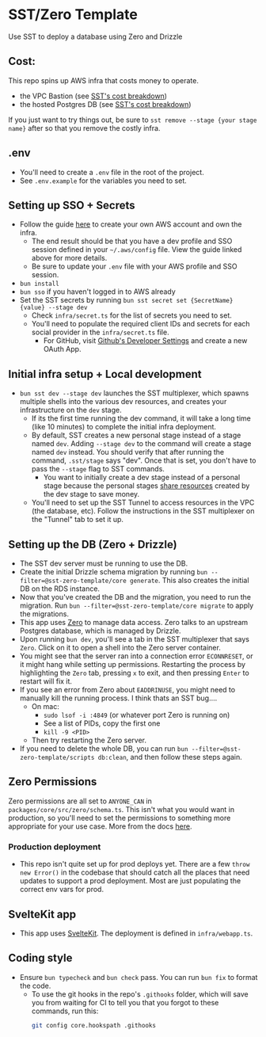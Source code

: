# SST/Zero Template
Use SST to deploy a database using Zero and Drizzle

## Cost:
This repo spins up AWS infra that costs money to operate.
  - the VPC Bastion (see [SST's cost breakdown](https://sst.dev/docs/component/aws/vpc#bastion))
  - the hosted Postgres DB (see [SST's cost breakdown](https://sst.dev/docs/component/aws/postgres#cost))

If you just want to try things out, be sure to `sst remove --stage {your stage name}` after so that you remove the costly infra.

## .env
- You'll need to create a `.env` file in the root of the project.
- See `.env.example` for the variables you need to set.

## Setting up SSO + Secrets
- Follow the guide [here](https://v2.sst.dev/setting-up-aws) to create your own AWS account and own the infra.
  - The end result should be that you have a dev profile and SSO session defined in your `~/.aws/config` file. View the guide linked above for more details.
  - Be sure to update your `.env` file with your AWS profile and SSO session.
- `bun install`
- `bun sso` if you haven't logged in to AWS already
- Set the SST secrets by running `bun sst secret set {SecretName} {value} --stage dev`
  - Check `infra/secret.ts` for the list of secrets you need to set.
  - You'll need to populate the required client IDs and secrets for each social provider in the `infra/secret.ts` file.
    - For GitHub, visit [Github's Developer Settings](https://github.com/settings/developers) and create a new OAuth App.

## Initial infra setup + Local development
- `bun sst dev --stage dev` launches the SST multiplexer, which spawns multiple shells into the various dev resources, and creates your infrastructure on the `dev` stage.
  - If its the first time running the dev command, it will take a long time (like 10 minutes) to complete the initial infra deployment.
  - By default, SST creates a new personal stage instead of a stage named `dev`. Adding `--stage dev` to the command will create a stage named `dev` instead. You should verify that after running the command, `.sst/stage` says "dev". Once that is set, you don't have to pass the `--stage` flag to SST commands.
    - You want to initially create a dev stage instead of a personal stage because the personal stages [share resources](https://sst.dev/docs/share-across-stages) created by the dev stage to save money.
  - You'll need to set up the SST Tunnel to access resources in the VPC (the database, etc). Follow the instructions in the SST multiplexer on the "Tunnel" tab to set it up.

## Setting up the DB (Zero + Drizzle)
- The SST dev server must be running to use the DB.
- Create the initial Drizzle schema migration by running `bun --filter=@sst-zero-template/core generate`. This also creates the initial DB on the RDS instance.
- Now that you've created the DB and the migration, you need to run the migration. Run `bun --filter=@sst-zero-template/core migrate` to apply the migrations.
- This app uses [Zero](https://zero.rocicorp.dev/) to manage data access. Zero talks to an upstream Postgres database, which is managed by Drizzle.
- Upon running `bun dev`, you'll see a tab in the SST multiplexer that says `Zero`. Click on it to open a shell into the Zero server container.
- You might see that the server ran into a connection error `ECONNRESET`, or it might hang while setting up permissions. Restarting the process by highlighting the `Zero` tab, pressing `x` to exit, and then pressing `Enter` to restart will fix it.
- If you see an error from Zero about `EADDRINUSE`, you might need to manually kill the running process. I think thats an SST bug....
  - On mac:
    - `sudo lsof -i :4849` (or whatever port Zero is running on)
    - See a list of PIDs, copy the first one
    - `kill -9 <PID>`
  - Then try restarting the Zero server.
- If you need to delete the whole DB, you can run `bun --filter=@sst-zero-template/scripts db:clean`, and then follow these steps again.

## Zero Permissions
Zero permissions are all set to `ANYONE_CAN` in `packages/core/src/zero/schema.ts`. This isn't what you would want in production, so you'll need to set the permissions to something more appropriate for your use case.
More from the docs [here](https://zero.rocicorp.dev/docs/permissions).

### Production deployment
- This repo isn't quite set up for prod deploys yet. There are a few `throw new Error()` in the codebase that should catch all the places that need updates to support a prod deployment. Most are just populating the correct env vars for prod.

## SvelteKit app
- This app uses [SvelteKit](https://kit.svelte.dev/). The deployment is defined in `infra/webapp.ts`.

## Coding style
- Ensure `bun typecheck` and `bun check` pass. You can run `bun fix` to format the code.
  - To use the git hooks in the repo's `.githooks` folder, which will save you from waiting for CI to tell you that you forgot to these commands, run this:
    ```bash
    git config core.hookspath .githooks
    ```
